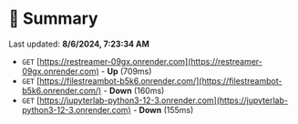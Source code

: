 # 📖 Summary
Last updated: **8/6/2024, 7:23:34 AM**

- `GET` [https://restreamer-09gx.onrender.com](https://restreamer-09gx.onrender.com) - **Up** (709ms)
- `GET` [https://filestreambot-b5k6.onrender.com/](https://filestreambot-b5k6.onrender.com/) - **Down** (160ms)
- `GET` [https://jupyterlab-python3-12-3.onrender.com](https://jupyterlab-python3-12-3.onrender.com) - **Down** (155ms)
